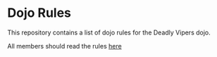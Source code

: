 Dojo Rules
==========

This repository contains a list of dojo rules for the Deadly Vipers dojo.

All members should read the rules [here](https://github.com/deadlyvipers)

